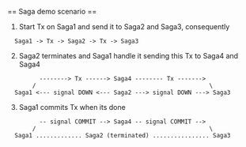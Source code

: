 == Saga demo scenario ==

1. Start Tx on Saga1 and send it to Saga2 and Saga3, consequently

```
  Saga1 -> Tx -> Saga2 -> Tx -> Saga3
```

2. Saga2 terminates and Saga1 handle it sending this Tx to Saga4 and Saga4

```
         --------> Tx ------> Saga4 -------- Tx ------->
       /                                                 \
  Saga1 <--- signal DOWN <--- Saga2 ---> signal DOWN ---> Saga3

```

3. Saga1 commits Tx when its done

```
         -- signal COMMIT --> Saga4 -- signal COMMIT -->
       /                                                 \
  Saga1 ............. Saga2 (terminated) ................ Saga3

```
